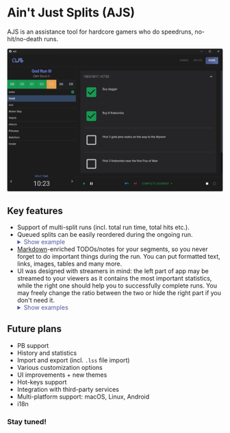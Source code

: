 # Ain't Just Splits (AJS)
AJS is an assistance tool for hardcore gamers who do speedruns, no-hit/no-death runs.

![Program screenshot](/assets/images/preview.png "UI")

## Key features
* Support of multi-split runs (incl. total run time, total hits etc.).
* Queued splits can be easily reordered during the ongoing run.
    <details style="color: #505aa2">
      <summary>Show example</summary>
      <br/><img src="assets/images/split-dnd.gif" width="400" alt="Reordering"/>
    </details>
* [Markdown](https://www.markdownguide.org/cheat-sheet/)-enriched TODOs/notes for your segments, so you never forget to do important things during the run. You can put formatted text, links, images, tables and many more.
* UI was designed with streamers in mind: the left part of app may be streamed to your viewers as it contains the most important statistics, while the right one should help you to successfully complete runs. You may freely change the ratio between the two or hide the right part if you don't need it.
    <details style="color: #505aa2">
      <summary>Show examples</summary>
      <br/><img src="assets/images/resize.gif" width="400" alt="Resize"/>
      <br/><img src="assets/images/compact.png" width="400" alt="Compact UI"/>
    </details>

## Future plans
* PB support
* History and statistics
* Import and export (incl. `.lss` file import)
* Various customization options
* UI improvements + new themes
* Hot-keys support
* Integration with third-party services
* Multi-platform support: macOS, Linux, Android
* i18n

### Stay tuned!
